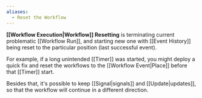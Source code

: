 ```yaml
---
aliases:
  - Reset the Workflow
---
```

**[[Workflow Execution|Workflow]] Resetting**  is terminating current problematic [[Workflow Run]], and starting new one with [[Event History]] being reset to the particular position (last successful event).

For example, if a long unintended [[Timer]] was started, you might deploy a quick fix and reset the workflows to the [[Workflow Event|Place]] before that [[Timer]] start.

Besides that, it's possible to keep [[Signal|signals]] and [[Update|updates]], so that the workflow will continue in a different direction.
